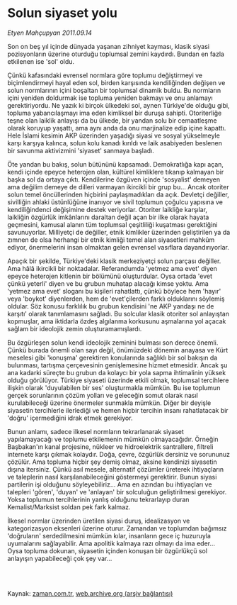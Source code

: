 # Solun siyaset yolu

*Etyen Mahçupyan 2011.09.14*

<td class="columnist-detail">
<p>Son on beş yıl içinde dünyada yaşanan zihniyet kayması, klasik siyasi pozisyonların üzerine oturduğu toplumsal zemini kaydırdı. Bundan en fazla etkilenen ise 'sol' oldu.</p>
<p>
<div id="haberMetinDiv">
<p>Çünkü kafasındaki evrensel normlara göre toplumu değiştirmeyi ve biçimlendirmeyi hayal eden sol, birden karşısında kendiliğinden değişen ve solun normlarının içini boşaltan bir toplumsal dinamik buldu. Bu normların içini yeniden doldurmak ise topluma yeniden bakmayı ve onu anlamayı gerektiriyordu. Ne yazık ki birçok ülkedeki sol, aynen Türkiye'de olduğu gibi, topluma yabancılaşmayı ima eden kimliksel bir duruşa sahipti. Otoriterliğe teşne olan laiklik anlayışı da bu ülkede, bir yandan solu bir cemaatleşme olarak koruyup yaşattı, ama aynı anda da onu marjinalize edip içine kapattı. Hele İslami kesimin AKP üzerinden yaşadığı siyasi ve sosyal yükselmeyle karşı karşıya kalınca, solun kolu kanadı kırıldı ve laik asabiyeden beslenen bir savunma aktivizmini 'siyaset' sanmaya başladı.
<p>Öte yandan bu bakış, solun bütününü kapsamadı. Demokratlığa kapı açan, kendi içinde epeyce heterojen olan, kültürel kimliklere tıkanıp kalmayan bir başka sol da ortaya çıktı. Kendilerine özgüven içinde 'sosyalist' demeyen ama değilim demeye de dilleri varmayan ikircikli bir grup bu... Ancak otoriter solun temel öncüllerinden hiçbirini paylaşmadıkları da açık. Devletçi değiller, sivilliğin ahlaki üstünlüğüne inanıyor ve sivil toplumun çoğulcu yapısına ve kendiliğindenci değişimine destek veriyorlar. Otoriter laikliğe karşılar, laikliğin özgürlük imkânlarını daraltan değil açan bir ilke olarak hayata geçmesini, kamusal alanın tüm toplumsal çeşitliliği kuşatması gerektiğini savunuyorlar. Milliyetçi de değiller, etnik kimlikler üzerinden geliştirilen ya da zımnen de olsa herhangi bir etnik kimliği temel alan siyasetleri mahkûm ediyor, önermelerini insan olmaktan gelen evrensel vasıflara dayandırıyorlar.
<p>Apaçık bir şekilde, Türkiye'deki klasik merkeziyetçi solun parçası değiller. Ama hâlâ ikircikli bir noktadalar. Referandumda 'yetmez ama evet' diyen epeyce heterojen kitlenin bir bölümünü oluşturdular. Oysa ortada 'evet çünkü yeterli' diyen ve bu grubun muhatap alacağı kimse yoktu. Ama 'yetmez ama evet' sloganı bu kişileri rahatlattı, çünkü böylece hem 'hayır' veya 'boykot' diyenlerden, hem de 'evet'çilerden farklı olduklarını söylemiş oldular. Söz konusu farklılık bu grubun kendisini 'ne AKP yandaşı ne de karşıtı' olarak tanımlamasını sağladı. Bu solcular klasik otoriter sol anlayıştan kopmuşlar, ama iktidarla özdeş algılanma korkusunu aşmalarına yol açacak sağlam bir ideolojik zemin oluşturamamışlardı.
<p>Bu özgürleşen solun kendi ideolojik zeminini bulması son derece önemli. Çünkü burada önemli olan sayı değil, önümüzdeki dönemin anayasa ve Kürt meselesi gibi 'konuşma' gerektiren konularında sağlıklı bir sol bakışın da bulunması, tartışma çerçevesinin genişlemesine hizmet etmesidir. Ancak şu ana kadarki süreçte bu grubun da kolaycı bir yola sapma ihtimalinin yüksek olduğu görülüyor. Türkiye siyaseti üzerinde etkili olmak, toplumsal tercihlere ilişkin olarak 'duyulabilen bir ses' oluşturmakla mümkün. Bu ise toplumun gerçek sorunlarının çözüm yolları ve geleceğin somut olarak nasıl kurulabileceği üzerine önermeler sunmakla mümkün. Diğer bir deyişle siyasetin tercihlerle ilerlediği ve hemen hiçbir tercihin insanı rahatlatacak bir 'doğru' içermediğini idrak etmek gerekiyor.
<p>Bunun anlamı, sadece ilkesel normların tekrarlanarak siyaset yapılamayacağı ve toplumu etkilemenin mümkün olmayacağıdır. Örneğin Başbakan'ın kanal projesine, nükleer ve hidroelektrik santrallere, filtreli internete karşı çıkmak kolaydır. Doğa, çevre, özgürlük dersiniz ve sorununuz çözülür. Ama topluma hiçbir şey demiş olmaz, aksine kendinizi siyasetin dışına itersiniz. Çünkü asıl mesele, alternatif çözümler üreterek ihtiyaçların ve taleplerin nasıl karşılanabileceğini göstermeyi gerektirir. Bunun siyasi partilerin işi olduğunu söyleyebiliriz... Ama en azından bu ihtiyaçları ve talepleri 'gören', 'duyan' ve 'anlayan' bir solculuğun geliştirilmesi gerekiyor. Yoksa toplumun tercihlerinin yanlış olduğunu tekrarlayıp duran Kemalist/Marksist soldan pek fark kalmaz.
<p>İlkesel normlar üzerinden üretilen siyasi duruş, idealizasyon ve kategorizasyon eksenleri üzerine oturur. Zamandan ve toplumdan bağımsız 'doğruların' serdedilmesini mümkün kılar, insanların gece iç huzuruyla uyumalarını sağlayabilir. Ama apolitik kalmaya razı olmayı da ima eder... Oysa topluma dokunan, siyasetin içinden konuşan bir özgürlükçü sol anlayışın yapabileceği çok şey var... </p></p></p></p></p></p></div>
</p>


<p><br>
		 </br></p></td>

Kaynak: [zaman.com.tr](http://zaman.com.tr/yazar.do?yazino=1179535), [web.archive.org (arşiv bağlantısı)](http://web.archive.org/web/20111228034926/http://zaman.com.tr/yazar.do?yazino=1179535)
